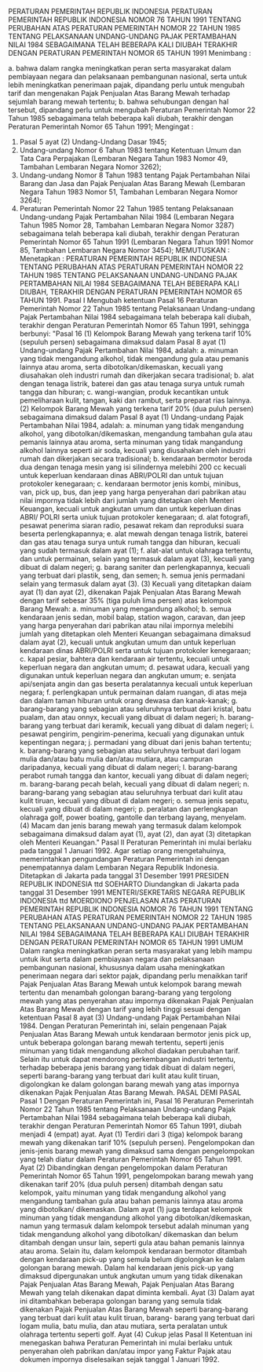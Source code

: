  PERATURAN PEMERINTAH REPUBLIK INDONESIA PERATURAN PEMERINTAH REPUBLIK INDONESIA NOMOR 76 TAHUN 1991 TENTANG PERUBAHAN ATAS PERATURAN PEMERINTAH NOMOR 22 TAHUN 1985 TENTANG PELAKSANAAN UNDANG-UNDANG PAJAK PERTAMBAHAN NILAI 1984 SEBAGAIMANA TELAH BEBERAPA KALI DIUBAH TERAKHIR DENGAN PERATURAN PEMERINTAH NOMOR 65 TAHUN 1991
Menimbang :

a. bahwa dalam rangka meningkatkan peran serta masyarakat dalam pembiayaan negara dan pelaksanaan pembangunan nasional, serta untuk lebih meningkatkan penerimaan pajak, dipandang perlu untuk mengubah tarif dan mengenakan Pajak Penjualan Atas Barang Mewah terhadap sejumlah barang mewah tertentu;
b. bahwa sehubungan dengan hal tersebut, dipandang perlu untuk mengubah Peraturan Pemerintah Nomor 22 Tahun 1985 sebagaimana telah beberapa kali diubah, terakhir dengan Peraturan Pemerintah Nomor 65 Tahun 1991;
Mengingat :

1. Pasal 5 ayat (2) Undang-Undang Dasar 1945;
2. Undang-undang Nomor 6 Tahun 1983 tentang Ketentuan Umum dan Tata Cara Perpajakan (Lembaran Negara Tahun 1983 Nomor 49, Tambahan Lembaran Negara Nomor 3262);
3. Undang-undang Nomor 8 Tahun 1983 tentang Pajak Pertambahan Nilai Barang dan Jasa dan Pajak Penjualan Atas Barang Mewah (Lembaran Negara Tahun 1983 Nomor 51, Tambahan Lembaran Negara Nomor 3264);
4. Peraturan Pemerintah Nomor 22 Tahun 1985 tentang Pelaksanaan Undang-undang Pajak Pertambahan Nilai 1984 (Lembaran Negara Tahun 1985 Nomor 28, Tambahan Lembaran Negara Nomor 3287) sebagaimana telah beberapa kali diubah, terakhir dengan Peraturan Pemerintah Nomor 65 Tahun 1991 (Lembaran Negara Tahun 1991 Nomor 85, Tambahan Lembaran Negara Nomor 3454);
MEMUTUSKAN :
 Menetapkan : PERATURAN PEMERINTAH REPUBLIK INDONESIA TENTANG PERUBAHAN ATAS PERATURAN PEMERINTAH NOMOR 22 TAHUN 1985 TENTANG PELAKSANAAN UNDANG-UNDANG PAJAK PERTAMBAHAN NILAI 1984 SEBAGAIMANA TELAH BEBERAPA KALI DIUBAH, TERAKHIR DENGAN PERATURAN PEMERINTAH NOMOR 65 TAHUN 1991.
Pasal I
Mengubah ketentuan Pasal 16 Peraturan Pemerintah Nomor 22 Tahun 1985 tentang Pelaksanaan Undang-undang Pajak Pertambahan Nilai 1984 sebagaimana telah beberapa kali diubah, terakhir dengan Peraturan Pemerintah Nomor 65 Tahun 1991, sehingga berbunyi: "Pasal 16 (1) Kelompok Barang Mewah yang terkena tarif 10% (sepuluh persen) sebagaimana dimaksud dalam Pasal 8 ayat (1) Undang-undang Pajak Pertambahan Nilai 1984, adalah:
a. minuman yang tidak mengandung alkohol, tidak mengandung gula atau pemanis lainnya atau aroma, serta dibotolkan/dikemaskan, kecuali yang diusahakan oleh industri rumah dan dikerjakan secara tradisional;
b. alat dengan tenaga listrik, baterei dan gas atau tenaga surya untuk rumah tangga dan hiburan;
c. wangi-wangian, produk kecantikan untuk pemeliharaan kulit, tangan, kaki dan rambut, serta preparat rias lainnya.
(2) Kelompok Barang Mewah yang terkena tarif 20% (dua puluh persen) sebagaimana dimaksud dalam Pasal 8 ayat (1) Undang-undang Pajak Pertambahan Nilai 1984, adalah:
a. minuman yang tidak mengandung alkohol, yang dibotolkan/dikemaskan, mengandung tambahan gula atau pemanis lainnya atau aroma, serta minuman yang tidak mangandung alkohol lainnya seperti air soda, kecuali yang diusahakan oleh industri rumah dan dikerjakan secara tradisional;
b. kendaraan bermotor beroda dua dengan tenaga mesin yang isi silindernya melebihi 200 cc kecuali untuk keperluan kendaraan dinas ABRI/POLRI dan untuk tujuan protokoler kenegaraan;
c. kendaraan bermotor jenis kombi, minibus, van, pick up, bus, dan jeep yang harga penyerahan dari pabrikan atau nilai impornya tidak lebih dari jumlah yang ditetapkan oleh Menteri Keuangan, kecuali untuk angkutan umum dan untuk keperluan dinas ABRI/ POLRI serta uniuk tujuan protokoler kenegaraan;
d. alat fotografi, pesawat penerima siaran radio, pesawat rekam dan reproduksi suara beserta perlengkapannya;
e. alat mewah dengan tenaga listrik, baterei dan gas atau tenaga surya untuk rumah tangga dan hiburan, kecuali yang sudah termasuk dalam ayat (1);
f. alat-alat untuk olahraga tertentu, dan untuk permainan, selain yang termasuk dalam ayat (3), kecuali yang dibuat di dalam negeri;
g. barang saniter dan perlengkapannya, kecuali yang terbuat dari plastik, seng, dan semen;
h. semua jenis permadani selain yang termasuk dalam ayat (3).
(3) Kecuali yang ditetapkan daiam ayat (1) dan ayat (2), dikenakan Pajak Penjualan Atas Barang Mewah dengan tarif sebesar 35% (tiga puluh lima persen) atas kelompok Barang Mewah:
a. minuman yang mengandung alkohol;
b. semua kendaraan jenis sedan, mobil balap, station wagon, caravan, dan jeep yang harga penyerahan dari pabrikan atau nilai impornya melebihi jumlah yang ditetapkan oleh Menteri Keuangan sebagaimana dimaksud dalam ayat (2), kecuali untuk angkutan umum dan untuk keperluan kendaraan dinas ABRI/POLRI serta untuk tujuan protokoler kenegaraan;
c. kapal pesiar, bahtera dan kendaraan air tertentu, kecuali untuk keperluan negara dan angkutan umum;
d. pesawat udara, kecuali yang digunakan untuk keperluan negara dan angkutan umum;
e. senjata api/senjata angin dan gas beserta peralatannya kecuali untuk keperluan negara;
f. perlengkapan untuk permainan dalam ruangan, di atas meja dan dalam taman hiburan untuk orang dewasa dan kanak-kanak;
g. barang-barang yang sebagian atau seluruhnya terbuat dari kristal, batu pualam, dan atau onnyx, kecuali yang dibuat di dalam negeri;
h. barang-barang yang terbuat dari keramik, kecuali yang dibuat di dalam negeri;
i. pesawat pengirim, pengirim-penerima, kecuali yang digunakan untuk kepentingan negara;
j. permadani yang dibuat dari jenis bahan tertentu;
k. barang-barang yang sebagian atau seluruhnya terbuat dari logam mulia dan/atau batu mulia dan/atau mutiara, atau campuran daripadanya, kecuali yang dibuat di dalam negeri;
l. barang-barang perabot rumah tangga dan kantor, kecuali yang dibuat di dalam negeri;
m. barang-barang pecah belah, kecuali yang dibuat di dalam negeri;
n. barang-barang yang sebagian atau seluruhnya terbuat dari kulit atau kulit tiruan, kecuali yang dibuat di dalam negeri;
o. semua jenis sepatu, kecuali yang dibuat di dalam negeri;
p. peralatan dan perlengkapan olahraga golf, power boating, gantolle dan terbang layang, menyelam.
(4) Macam dan jenis barang mewah yang termasuk dalam kelompok sebagaimana dimaksud dalam ayat (1), ayat (2), dan ayat (3) ditetapkan oleh Menteri Keuangan."
Pasal II
Peraturan Pemerintah ini mulai berlaku pada tanggal 1 Januari 1992.
Agar setiap orang mengetahuinya, memerintahkan pengundangan Peraturan Pemerintah ini dengan penempatannya dalam Lembaran Negara Republik Indonesia. Ditetapkan di Jakarta pada tanggal 31 Desember 1991 PRESIDEN REPUBLIK INDONESIA ttd SOEHARTO Diundangkan di Jakarta pada tanggal 31 Desember 1991 MENTERI/SEKRETARIS NEGARA REPUBLIK INDONESIA ttd MOERDIONO PENJELASAN ATAS PERATURAN PEMERINTAH REPUBLIK INDONESIA NOMOR 76 TAHUN 1991 TENTANG PERUBAHAN ATAS PERATURAN PEMERINTAH NOMOR 22 TAHUN 1985 TENTANG PELAKSANAAN UNDANG-UNDANG PAJAK PERTAMBAHAN NILAI 1984 SEBAGAIMANA TELAH BEBERAPA KALI DIUBAH TERAKHIR DENGAN PERATURAN PEMERINTAH NOMOR 65 TAHUN 1991 UMUM Dalam rangka meningkatkan peran serta masyarakat yang lebih mampu untuk ikut serta dalam pembiayaan negara dan pelaksanaan pembangunan nasional, khususnya dalam usaha meningkatkan penerimaan negara dari sektor pajak, dipandang perlu menaikkan tarif Pajak Penjualan Atas Barang Mewah untuk kelompok barang mewah tertentu dan menambah golongan barang-barang yang tergolong mewah yang atas penyerahan atau impornya dikenakan Pajak Penjualan Atas Barang Mewah dengan tarif yang lebih tinggi sesuai dengan ketentuan Pasal 8 ayat (3) Undang-undang Pajak Pertambahan Nilai 1984. Dengan Peraturan Pemerintah ini, selain pengenaan Pajak Penjualan Atas Barang Mewah untuk kendaraan bermotor jenis pick up, untuk beberapa golongan barang mewah tertentu, seperti jenis minuman yang tidak mengandung alkohol diadakan perubahan tarif. Selain itu untuk dapat mendorong perkembangan industri tertentu, terhadap beberapa jenis barang yang tidak dibuat di dalam negeri, seperti barang-barang yang terbuat dari kulit atau kulit tiruan, digolongkan ke dalam golongan barang mewah yang atas impornya dikenakan Pajak Penjualan Atas Barang Mewah. PASAL DEMI PASAL
Pasal 1
Dengan Peraturan Pemerintah ini, Pasal 16 Peraturan Pemerintah Nomor 22 Tahun 1985 tentang Pelaksanaan Undang-undang Pajak Pertambahan Nilai 1984 sebagaimana telah beberapa kali diubah, terakhir dengan Peraturan Pemerintah Nomor 65 Tahun 1991, diubah menjadi 4 (empat) ayat. Ayat (1) Terdiri dari 3 (tiga) kelompok barang mewah yang dikenakan tarif 10% (sepuluh persen). Pengelompokan dan jenis-jenis barang mewah yang dimaksud sama dengan pengelompokan yang telah diatur dalam Peraturan Pemerintah Nomor 65 Tahun 1991. Ayat (2) Dibandingkan dengan pengelompokan dalam Peraturan Pemerintah Nomor 65 Tahun 1991, pengelompokan barang mewah yang dikenakan tarif 20% (dua puluh persen) ditambah dengan satu kelompok, yaitu minuman yang tidak mengandung alkohol yang mengandung tambahan gula atau bahan pemanis lainnya atau aroma yang dibotolkan/ dikemaskan. Dalam ayat (1) juga terdapat kelompok minuman yang tidak mengandung alkohol yang dibotolkan/dikemaskan, namun yang termasuk dalam kelompok tersebut adalah minuman yang tidak mengandung alkohol yang dibotolkan/ dikemaskan dan belum ditambah dengan unsur lain, seperti gula atau bahan pemanis lainnya atau aroma. Selain itu, dalam kelompok kendaraan bermotor ditambah dengan kendaraan pick-up yang semula belum digolongkan ke dalam golongan barang mewah. Dalam hal kendaraan jenis pick-up yang dimaksud dipergunakan untuk angkutan umum yang tidak dikenakan Pajak Penjualan Atas Barang Mewah, Pajak Penjualan Atas Barang Mewah yang telah dikenakan dapat diminta kembali. Ayat (3) Dalam ayat ini ditambahkan beberapa golongan barang yang semula tidak dikenakan Pajak Penjualan Atas Barang Mewah seperti barang-barang yang terbuat dari kulit atau kulit tiruan, barang- barang yang terbuat dari logam mulia, batu mulia, dan atau mutiara, serta peralatan untuk olahraga tertentu seperti golf. Ayat (4) Cukup jelas
Pasal II
Ketentuan ini menegaskan bahwa Peraturan Pemerintah ini mulai berlaku untuk penyerahan oleh pabrikan dan/atau impor yang Faktur Pajak atau dokumen impornya diselesaikan sejak tanggal 1 Januari 1992.